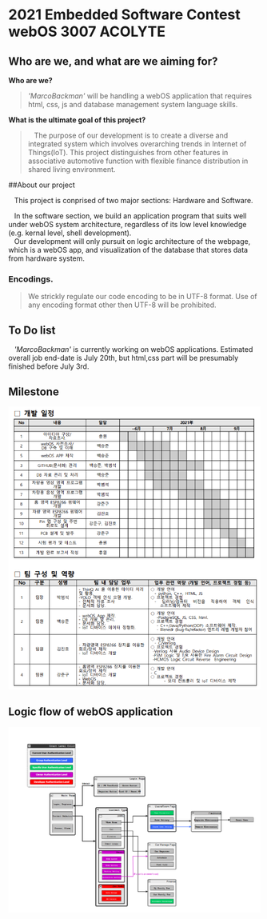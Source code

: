 # 2021 Embedded Software Contest webOS 3007 ACOLYTE

## Who are we, and what are we aiming for?

**Who are we?**
> *'MarcoBackman'* will be handling a webOS application that requires html, css, js and database management system language skills.
>
>
>

**What is the ultimate goal of this project?**
> &nbsp;&nbsp; The purpose of our development is to create a diverse and integrated system which involves overarching trends in Internet of Things(IoT). This project distinguishes from other features in associative automotive function with flexible finance distribution in shared living environment.


##About our project<br>

&nbsp;&nbsp; This project is conprised of two major sections: Hardware and Software.
  
&nbsp;&nbsp; In the software section, we build an application program that suits well under webOS system architecture, regardless of its low level knowledge (e.g. kernal level, shell development).<br>
&nbsp;&nbsp; Our development will only pursuit on logic architecture of the webpage, which is a webOS app, and visualization of the database that stores data from hardware system.<br>

### Encodings.
> We strickly regulate our code encoding to be in UTF-8 format. Use of any encoding format other then UTF-8 will be prohibited.

## To Do list
&nbsp;&nbsp; *'MarcoBackman'* is currently working on webOS applications. Estimated overall job end-date is July 20th, but html,css part will be presumably finished before July 3rd.

## Milestone
![Milestone Image](img/Milestone.PNG)

## Logic flow of webOS application
![Milestone Image](img/logicflowDraft.PNG)

